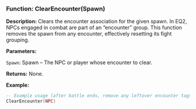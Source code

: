 ### Function: ClearEncounter(Spawn)

**Description:** Clears the encounter association for the given spawn. In EQ2, NPCs engaged in combat are part of an “encounter” group. This function removes the spawn from any encounter, effectively resetting its fight grouping.

**Parameters:**

`Spawn`: Spawn – The NPC or player whose encounter to clear.

**Returns:** None.

**Example:**

```lua
-- Example usage (after battle ends, remove any leftover encounter tags)
ClearEncounter(NPC)
```